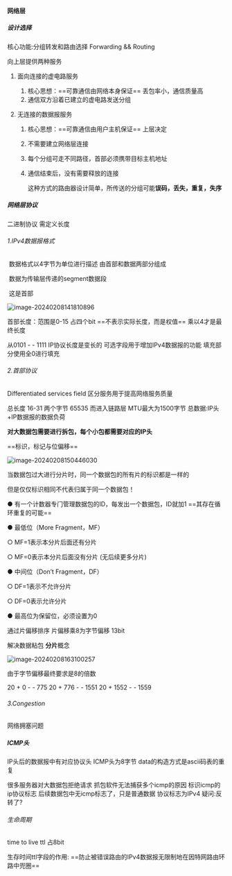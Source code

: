 #### 网络层

##### 设计选择

核心功能:分组转发和路由选择  Forwarding && Routing

向上层提供两种服务

1. 面向连接的虚电路服务

   1. 核心思想：==可靠通信由网络本身保证==  丢包率小，通信质量高
   2. 通信双方沿着已建立的虚电路发送分组

2. 无连接的数据报服务

   1. 核心思想：==可靠通信由用户主机保证== 上层决定

   2. 不需要建立网络层连接

   3. 每个分组可走不同路径，首部必须携带目标主机地址

   4. 通信结束后，没有需要释放的连接

      这种方式的路由器设计简单，所传送的分组可能**误码，丢失，重复，失序**

##### 网络层协议

二进制协议 需定义长度

###### 1.IPv4数据报格式

​	数据格式以4字节为单位进行描述  由首部和数据两部分组成

​	数据为传输层传递的segment数据段

​				这是首部

![image-20240208141810896](C:\Users\WESLEY\AppData\Roaming\Typora\typora-user-images\image-20240208141810896.png)

首部长度：范围是0-15 占四个bit ==不表示实际长度，而是权值== 乘以4才是最终长度

从0101 - - 1111	IP协议长度是变长的 可选字段用于增加IPv4数据报的功能  填充部分使用全0进行填充

###### 2.首部协议

Differentiated services field 区分服务用于提高网络服务质量

总长度 16-31 两个字节   65535  而进入链路层 MTU最大为1500字节     总数据:IP头+IP数据报的数据负荷

**对大数据包需要进行拆包，每个小包都需要对应的IP头**

==标识，标记与位偏移==

![image-20240208150446030](C:\Users\WESLEY\AppData\Roaming\Typora\typora-user-images\image-20240208150446030.png)

当数据包过⼤进⾏分⽚时，同⼀个数据包的所有⽚的标识都是⼀样的

但是仅仅标识相同不代表归属于同一个数据包！

● 有⼀个计数器专⻔管理数据包的ID，每发出⼀个数据包，ID就加1 ==其存在循环重复的可能==





● 最低位（More Fragment，MF）

○ MF=1表示本分⽚后⾯还有分⽚

○ MF=0表示本分⽚后⾯没有分⽚ (无后续更多分片)

● 中间位（Don’t Fragment，DF）

○ DF=1表示不允许分⽚

○ DF=0表示允许分⽚

● 最⾼位为保留位，必须设置为0

通过片偏移排序  片偏移乘8为字节偏移  13bit

解决数据粘包   **分片**概念

![image-20240208163100257](C:\Users\WESLEY\AppData\Roaming\Typora\typora-user-images\image-20240208163100257.png)

由于字节偏移最终要求是8的倍数

20 + 0 - - 775   			  20 + 776 - - 1551 			 20 + 1552 - - 1559



###### 3.Congestion

网络拥塞问题



##### ICMP头

IP头后的数据报中有对应协议头  ICMP头为8字节 data的构造方式是ascii码表的重复

很多服务器对大数据包拒绝请求	抓包软件无法捕获多个icmp的原因 标识icmp的ip协议标志 后续数据包中无icmp标志了，只是普通数据  协议标志为IPv4  疑问:反转了?

###### 生命周期

time to live  ttl 占8bit

生存时间ttl字段的作用: ==防止被错误路由的IPv4数据报无限制地在因特网路由环路中兜圈==

